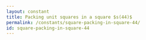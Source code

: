 ```yaml
---
layout: constant
title: Packing unit squares in a square $s(44)$
permalink: /constants/square-packing-in-square-44/
id: square-packing-in-square-44
---
```

